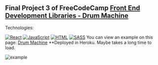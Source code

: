 ## Final Project 3 of FreeCodeCamp [Front End Development Libraries - Drum Machine](https://www.freecodecamp.org/learn/front-end-libraries/front-end-libraries-projects/build-a-drum-machine)

Technologies:

[![React](https://img.shields.io/badge/React_Hooks-61DAFB?style=for-the-badge&logo=React&logoColor=white&labelColor=101010)]()
[![JavaScript](https://img.shields.io/badge/JavaScript-F7DF1E?style=for-the-badge&logo=javascript&logoColor=white&labelColor=101010)]()
[![HTML](https://img.shields.io/badge/HTML5-E34F26?style=for-the-badge&logo=HTML5&logoColor=white&labelColor=101010)]()
[![SASS](https://img.shields.io/badge/SASS-CC6699?style=for-the-badge&logo=SASS&logoColor=white&labelColor=101010)]()
You can view an example on this page: [Drum Machine](https://drum-machine-fcc.herokuapp.com/) **Deployed in Heroku. Maybe takes a long time to load.

![example](https://github.com/aestebance/Drum-Machine-FCC-React/blob/master/example.png)
